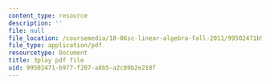 ```yaml
---
content_type: resource
description: ''
file: null
file_location: /coursemedia/18-06sc-linear-algebra-fall-2011/99502471b977f207a8b5a2c89b2e218f_55AoWKZZtww.pdf
file_type: application/pdf
resourcetype: Document
title: 3play pdf file
uid: 99502471-b977-f207-a8b5-a2c89b2e218f
---
```

